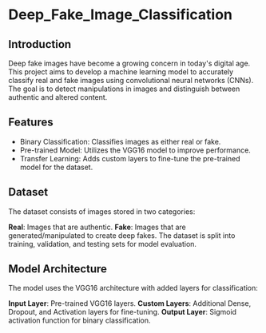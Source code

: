 # Deep_Fake_Image_Classification
## Introduction
Deep fake images have become a growing concern in today's digital age. This project aims to develop a machine learning model to accurately classify real and fake images using convolutional neural networks (CNNs). The goal is to detect manipulations in images and distinguish between authentic and altered content.

## Features
- Binary Classification: Classifies images as either real or fake.
- Pre-trained Model: Utilizes the VGG16 model to improve performance.
- Transfer Learning: Adds custom layers to fine-tune the pre-trained model for the dataset.

## Dataset
The dataset consists of images stored in two categories:

**Real**: Images that are authentic.
**Fake**: Images that are generated/manipulated to create deep fakes.
The dataset is split into training, validation, and testing sets for model evaluation.

## Model Architecture
The model uses the VGG16 architecture with added layers for classification:

**Input Layer**: Pre-trained VGG16 layers.
**Custom Layers**: Additional Dense, Dropout, and Activation layers for fine-tuning.
**Output Layer**: Sigmoid activation function for binary classification.
